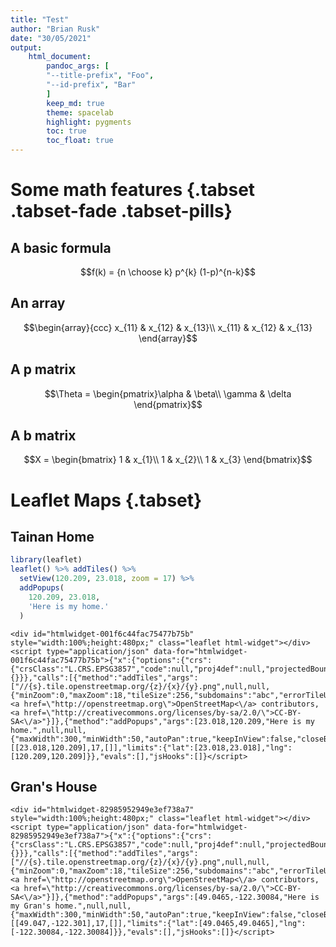 ```yaml
---
title: "Test"
author: "Brian Rusk"
date: "30/05/2021"
output: 
    html_document:
        pandoc_args: [
        "--title-prefix", "Foo", 
        "--id-prefix", "Bar"
        ]
        keep_md: true
        theme: spacelab
        highlight: pygments
        toc: true
        toc_float: true
---
```




# Some math features {.tabset .tabset-fade .tabset-pills}

## A basic formula

$$f(k) = {n \choose k} p^{k} (1-p)^{n-k}$$

## An array

$$\begin{array}{ccc}
x_{11} & x_{12} & x_{13}\\
x_{11} & x_{12} & x_{13}
\end{array}$$

## A p matrix

$$\Theta = \begin{pmatrix}\alpha & \beta\\
\gamma & \delta
\end{pmatrix}$$

## A b matrix

$$X = \begin{bmatrix}
1 & x_{1}\\
1 & x_{2}\\
1 & x_{3}
\end{bmatrix}$$

# Leaflet Maps {.tabset}

## Tainan Home


```r
library(leaflet)
leaflet() %>% addTiles() %>%
  setView(120.209, 23.018, zoom = 17) %>%
  addPopups(
    120.209, 23.018,
    'Here is my home.'
  )
```

```{=html}
<div id="htmlwidget-001f6c44fac75477b75b" style="width:100%;height:480px;" class="leaflet html-widget"></div>
<script type="application/json" data-for="htmlwidget-001f6c44fac75477b75b">{"x":{"options":{"crs":{"crsClass":"L.CRS.EPSG3857","code":null,"proj4def":null,"projectedBounds":null,"options":{}}},"calls":[{"method":"addTiles","args":["//{s}.tile.openstreetmap.org/{z}/{x}/{y}.png",null,null,{"minZoom":0,"maxZoom":18,"tileSize":256,"subdomains":"abc","errorTileUrl":"","tms":false,"noWrap":false,"zoomOffset":0,"zoomReverse":false,"opacity":1,"zIndex":1,"detectRetina":false,"attribution":"&copy; <a href=\"http://openstreetmap.org\">OpenStreetMap<\/a> contributors, <a href=\"http://creativecommons.org/licenses/by-sa/2.0/\">CC-BY-SA<\/a>"}]},{"method":"addPopups","args":[23.018,120.209,"Here is my home.",null,null,{"maxWidth":300,"minWidth":50,"autoPan":true,"keepInView":false,"closeButton":true,"className":""}]}],"setView":[[23.018,120.209],17,[]],"limits":{"lat":[23.018,23.018],"lng":[120.209,120.209]}},"evals":[],"jsHooks":[]}</script>
```
## Gran's House


```{=html}
<div id="htmlwidget-82985952949e3ef738a7" style="width:100%;height:480px;" class="leaflet html-widget"></div>
<script type="application/json" data-for="htmlwidget-82985952949e3ef738a7">{"x":{"options":{"crs":{"crsClass":"L.CRS.EPSG3857","code":null,"proj4def":null,"projectedBounds":null,"options":{}}},"calls":[{"method":"addTiles","args":["//{s}.tile.openstreetmap.org/{z}/{x}/{y}.png",null,null,{"minZoom":0,"maxZoom":18,"tileSize":256,"subdomains":"abc","errorTileUrl":"","tms":false,"noWrap":false,"zoomOffset":0,"zoomReverse":false,"opacity":1,"zIndex":1,"detectRetina":false,"attribution":"&copy; <a href=\"http://openstreetmap.org\">OpenStreetMap<\/a> contributors, <a href=\"http://creativecommons.org/licenses/by-sa/2.0/\">CC-BY-SA<\/a>"}]},{"method":"addPopups","args":[49.0465,-122.30084,"Here is my Gran's home.",null,null,{"maxWidth":300,"minWidth":50,"autoPan":true,"keepInView":false,"closeButton":true,"className":""}]}],"setView":[[49.047,-122.301],17,[]],"limits":{"lat":[49.0465,49.0465],"lng":[-122.30084,-122.30084]}},"evals":[],"jsHooks":[]}</script>
```
